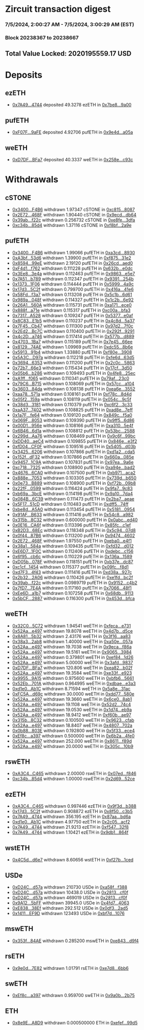 # Zircuit transaction digest
### 7/5/2024, 2:00:27 AM - 7/5/2024, 3:00:29 AM (EST)
### Block 20238367 to 20238667

## Total Value Locked: 2020195559.17 USD

# Deposits
## ezETH
- [0x7A49...4744](https://etherscan.io/address/0x7A493Be5c2ce014cD049Bf178a1ac0Db1B434744) deposited 49.3278 ezETH in [0x7be8...9a00](https://etherscan.io/tx/0x7A493Be5c2ce014cD049Bf178a1ac0Db1B434744)
## pufETH
- [0xF07F...9aFE](https://etherscan.io/address/0xF07FF58d6e7a64dF0b95a7363CcABBA539739aFE) deposited 4.92706 pufETH in [0x9e4d...a05a](https://etherscan.io/tx/0xF07FF58d6e7a64dF0b95a7363CcABBA539739aFE)
## weETH
- [0xD7DF...BFa7](https://etherscan.io/address/0xD7DF7E085214743530afF339aFC420c7c720BFa7) deposited 40.3337 weETH in [0x258e...c93c](https://etherscan.io/tx/0xD7DF7E085214743530afF339aFC420c7c720BFa7)
# Withdrawals
## cSTONE
- [0x3400...F4B6](https://etherscan.io/address/0x340076Db19e61Ec3985dCcF0e6e9ae27143fF4B6) withdrawn 1.97347 cSTONE in [0xc815...8087](https://etherscan.io/tx/0x340076Db19e61Ec3985dCcF0e6e9ae27143fF4B6)
- [0x2E72...468F](https://etherscan.io/address/0x2E724C6C0cc370E648cDEFB93BA1d5169556468F) withdrawn 1.90440 cSTONE in [0x9ecd...db64](https://etherscan.io/tx/0x2E724C6C0cc370E648cDEFB93BA1d5169556468F)
- [0x39ab...f22c](https://etherscan.io/address/0x39abb33adb442AaB80dac6dc37dB2814816Df22c) withdrawn 0.256732 cSTONE in [0xe8fe...3dfa](https://etherscan.io/tx/0x39abb33adb442AaB80dac6dc37dB2814816Df22c)
- [0xc34b...85d4](https://etherscan.io/address/0xc34b838eFf35a2c8d493b84102fadb1541f685d4) withdrawn 1.37116 cSTONE in [0xf8bf...2a9e](https://etherscan.io/tx/0xc34b838eFf35a2c8d493b84102fadb1541f685d4)
## pufETH
- [0x3400...F4B6](https://etherscan.io/address/0x340076Db19e61Ec3985dCcF0e6e9ae27143fF4B6) withdrawn 1.99066 pufETH in [0xa3cd...8930](https://etherscan.io/tx/0x340076Db19e61Ec3985dCcF0e6e9ae27143fF4B6)
- [0xA3bf...53d6](https://etherscan.io/address/0xA3bf6e0b2D6E528ef1f50f1d23A209d5A2f153d6) withdrawn 1.39900 pufETH in [0xf875...31e2](https://etherscan.io/tx/0xA3bf6e0b2D6E528ef1f50f1d23A209d5A2f153d6)
- [0x8594...99eE](https://etherscan.io/address/0x8594d7a13bD4Da9Bc6bab2A2383FefBe039499eE) withdrawn 2.19120 pufETH in [0x26cd...aed0](https://etherscan.io/tx/0x8594d7a13bD4Da9Bc6bab2A2383FefBe039499eE)
- [0xF4d1...f762](https://etherscan.io/address/0xF4d181ADB0b481366671C999DD7718322F79f762) withdrawn 0.111228 pufETH in [0x632b...e0dc](https://etherscan.io/tx/0xF4d181ADB0b481366671C999DD7718322F79f762)
- [0x3Ee8...3e4a](https://etherscan.io/address/0x3Ee817d08578b77D93dF7d23A6F1250981f93e4a) withdrawn 0.112463 pufETH in [0x9863...e5e7](https://etherscan.io/tx/0x3Ee817d08578b77D93dF7d23A6F1250981f93e4a)
- [0x7A51...b789](https://etherscan.io/address/0x7A51D6c60481c1477c385DdE4cF79f9AB558b789) withdrawn 0.112347 pufETH in [0x9391...254b](https://etherscan.io/tx/0x7A51D6c60481c1477c385DdE4cF79f9AB558b789)
- [0x1373...1F06](https://etherscan.io/address/0x137340F377e504B62de2136d4937A1c2fFCA1F06) withdrawn 0.114444 pufETH in [0x5999...4a9c](https://etherscan.io/tx/0x137340F377e504B62de2136d4937A1c2fFCA1F06)
- [0x17d3...5C2f](https://etherscan.io/address/0x17d3E3105233E3dE64046B3F515Cc73D65aF5C2f) withdrawn 0.799700 pufETH in [0x416a...41e6](https://etherscan.io/tx/0x17d3E3105233E3dE64046B3F515Cc73D65aF5C2f)
- [0x58Fd...f3a7](https://etherscan.io/address/0x58Fd89D463CA11221fe4C79e54C7Ed5E74F0f3a7) withdrawn 0.113208 pufETH in [0x5c1b...6d61](https://etherscan.io/tx/0x58Fd89D463CA11221fe4C79e54C7Ed5E74F0f3a7)
- [0x989a...048f](https://etherscan.io/address/0x989a22E20eB7eB96180aE27C11D2E29AB781048f) withdrawn 0.114327 pufETH in [0x1c2b...6e92](https://etherscan.io/tx/0x989a22E20eB7eB96180aE27C11D2E29AB781048f)
- [0x26A1...560A](https://etherscan.io/address/0x26A19CE65B08e4B49b13b6093fd32DA10A6E560A) withdrawn 0.115731 pufETH in [0xa171...ece0](https://etherscan.io/tx/0x26A19CE65B08e4B49b13b6093fd32DA10A6E560A)
- [0x888f...a71e](https://etherscan.io/address/0x888f5D808Ab6AEEF972AF91C0476b13D130Ea71e) withdrawn 0.115317 pufETH in [0xc00a...bfa3](https://etherscan.io/tx/0x888f5D808Ab6AEEF972AF91C0476b13D130Ea71e)
- [0x7317...A528](https://etherscan.io/address/0x73178bEf44C3E4b095F8aE1fAbc47412B9d6A528) withdrawn 0.109247 pufETH in [0x5377...e0af](https://etherscan.io/tx/0x73178bEf44C3E4b095F8aE1fAbc47412B9d6A528)
- [0x8C83...E1b5](https://etherscan.io/address/0x8C8388acD77AA9958393F26c37bfd3FC8429E1b5) withdrawn 0.110237 pufETH in [0x4c8d...5a37](https://etherscan.io/tx/0x8C8388acD77AA9958393F26c37bfd3FC8429E1b5)
- [0x7F45...Cb47](https://etherscan.io/address/0x7F459997363f4B367348c42F62CC31363864Cb47) withdrawn 0.111300 pufETH in [0x97d2...7f0c](https://etherscan.io/tx/0x7F459997363f4B367348c42F62CC31363864Cb47)
- [0x2Ed2...Bc7C](https://etherscan.io/address/0x2Ed2c95164edC0ff57a7B081841d5Ed77110Bc7C) withdrawn 0.110400 pufETH in [0x292f...9291](https://etherscan.io/tx/0x2Ed2c95164edC0ff57a7B081841d5Ed77110Bc7C)
- [0x4c2D...a746](https://etherscan.io/address/0x4c2D25A66975cf56Ac498E980f12d406cC81a746) withdrawn 0.117414 pufETH in [0x577b...d889](https://etherscan.io/tx/0x4c2D25A66975cf56Ac498E980f12d406cC81a746)
- [0x4703...1Ba7](https://etherscan.io/address/0x47035f2108c442E1BedEE1d05C95856e72561Ba7) withdrawn 0.115189 pufETH in [0x7e45...66ee](https://etherscan.io/tx/0x47035f2108c442E1BedEE1d05C95856e72561Ba7)
- [0x8129...74AE](https://etherscan.io/address/0x8129c94d2F2b18Fa4b63bD0A3B64EdE4823374AE) withdrawn 1.09969 pufETH in [0xdc55...8b6e](https://etherscan.io/tx/0x8129c94d2F2b18Fa4b63bD0A3B64EdE4823374AE)
- [0x5913...91b4](https://etherscan.io/address/0x5913f0DE8d564bf5914757D841adE84f7D3D91b4) withdrawn 1.33880 pufETH in [0xf80e...3908](https://etherscan.io/tx/0x5913f0DE8d564bf5914757D841adE84f7D3D91b4)
- [0x5A3C...D97a](https://etherscan.io/address/0x5A3C72CE315fb6A48b66E0ea48E8dec5D1DdD97a) withdrawn 0.112218 pufETH in [0xfe6d...63d5](https://etherscan.io/tx/0x5A3C72CE315fb6A48b66E0ea48E8dec5D1DdD97a)
- [0x3694...6353](https://etherscan.io/address/0x3694843Da35c6365AE5c7Fd0582fFEDb2Cea6353) withdrawn 0.111200 pufETH in [0x2c0c...5863](https://etherscan.io/tx/0x3694843Da35c6365AE5c7Fd0582fFEDb2Cea6353)
- [0x72b7...66e3](https://etherscan.io/address/0x72b75B4295a3DB906CeEaF7944d934B368cc66e3) withdrawn 0.115434 pufETH in [0x17cf...3d50](https://etherscan.io/tx/0x72b75B4295a3DB906CeEaF7944d934B368cc66e3)
- [0x05b6...b286](https://etherscan.io/address/0x05b61871E036E9fcC38c7724EAA640bd1e4Eb286) withdrawn 0.109493 pufETH in [0x4fe8...25ec](https://etherscan.io/tx/0x05b61871E036E9fcC38c7724EAA640bd1e4Eb286)
- [0xA1ff...f065](https://etherscan.io/address/0xA1ff5089e3dEBcd94A307C8d2D36179B964Ef065) withdrawn 0.110341 pufETH in [0x79af...23c0](https://etherscan.io/tx/0xA1ff5089e3dEBcd94A307C8d2D36179B964Ef065)
- [0x79C6...B715](https://etherscan.io/address/0x79C63e8DD9Cdd1169ce9D6322a041005fccFB715) withdrawn 0.108069 pufETH in [0x57cc...a104](https://etherscan.io/tx/0x79C63e8DD9Cdd1169ce9D6322a041005fccFB715)
- [0x3603...84da](https://etherscan.io/address/0x3603701999976DAF7452960A1b174d1C9cA984da) withdrawn 0.108138 pufETH in [0xea6e...3552](https://etherscan.io/tx/0x3603701999976DAF7452960A1b174d1C9cA984da)
- [0xaa78...571a](https://etherscan.io/address/0xaa78ae34721408A469F04Ee9b70e57FD5Db4571a) withdrawn 0.108161 pufETH in [0xf78c...8d4d](https://etherscan.io/tx/0xaa78ae34721408A469F04Ee9b70e57FD5Db4571a)
- [0x05f2...159a](https://etherscan.io/address/0x05f2911e242b5b5F37737985d03A56CF66B1159a) withdrawn 0.108119 pufETH in [0x054c...9c5f](https://etherscan.io/tx/0x05f2911e242b5b5F37737985d03A56CF66B1159a)
- [0x38d3...3181](https://etherscan.io/address/0x38d350A2F31efB8d45270fCc1C9BdF24A8753181) withdrawn 0.110379 pufETH in [0xc6f2...3c33](https://etherscan.io/tx/0x38d350A2F31efB8d45270fCc1C9BdF24A8753181)
- [0xaA37...7402](https://etherscan.io/address/0xaA374c9A151C7Da8667F927bC4612D2762de7402) withdrawn 0.108825 pufETH in [0xad8e...7eff](https://etherscan.io/tx/0xaA374c9A151C7Da8667F927bC4612D2762de7402)
- [0x1a7F...fe64](https://etherscan.io/address/0x1a7F32c19A9Dc2e7bbb88e11Cd367271b807fe64) withdrawn 0.109120 pufETH in [0x849c...f5a0](https://etherscan.io/tx/0x1a7F32c19A9Dc2e7bbb88e11Cd367271b807fe64)
- [0x069F...8053](https://etherscan.io/address/0x069F87b79C650419126Ea065075CDA29A9148053) withdrawn 0.109390 pufETH in [0x9ff5...6d86](https://etherscan.io/tx/0x069F87b79C650419126Ea065075CDA29A9148053)
- [0x00D1...956e](https://etherscan.io/address/0x00D1BeBAA7baF435a9D3d600d20d6Bdbb306956e) withdrawn 0.108166 pufETH in [0xa310...5e4f](https://etherscan.io/tx/0x00D1BeBAA7baF435a9D3d600d20d6Bdbb306956e)
- [0x6B46...6d1a](https://etherscan.io/address/0x6B463f0A1Be018A8749Da7f77788c9a6d06B6d1a) withdrawn 0.108812 pufETH in [0x53bc...2588](https://etherscan.io/tx/0x6B463f0A1Be018A8749Da7f77788c9a6d06B6d1a)
- [0x299d...Aa76](https://etherscan.io/address/0x299d92f9B9c0e9C07b5AA32a46c729856BB2Aa76) withdrawn 0.108469 pufETH in [0x9c6f...99bc](https://etherscan.io/tx/0x299d92f9B9c0e9C07b5AA32a46c729856BB2Aa76)
- [0xDD40...aeC4](https://etherscan.io/address/0xDD40f42283C8c74e97bE813c8b9d5D7FB6acaeC4) withdrawn 0.109855 pufETH in [0x846e...e3f2](https://etherscan.io/tx/0xDD40f42283C8c74e97bE813c8b9d5D7FB6acaeC4)
- [0xfD04...CF0F](https://etherscan.io/address/0xfD041105Bc59D1b901118DBd7aff54fFbd28CF0F) withdrawn 0.109516 pufETH in [0x5405...d03b](https://etherscan.io/tx/0xfD041105Bc59D1b901118DBd7aff54fFbd28CF0F)
- [0x3425...6206](https://etherscan.io/address/0x3425D9845fcea743e6d177E1B9D08Cfaab186206) withdrawn 0.107866 pufETH in [0xd1a2...cda5](https://etherscan.io/tx/0x3425D9845fcea743e6d177E1B9D08Cfaab186206)
- [0x152f...dF32](https://etherscan.io/address/0x152f0097E697540dDC74d2Be115B099C8995dF32) withdrawn 0.107866 pufETH in [0x660a...085e](https://etherscan.io/tx/0x152f0097E697540dDC74d2Be115B099C8995dF32)
- [0x9457...1C9A](https://etherscan.io/address/0x9457529512b712aC442d93232dC851F0d74A1C9A) withdrawn 0.107831 pufETH in [0x97ea...9a6e](https://etherscan.io/tx/0x9457529512b712aC442d93232dC851F0d74A1C9A)
- [0xc718...7325](https://etherscan.io/address/0xc718859E5c8d06607c2426c748e7CcC2258c7325) withdrawn 0.108900 pufETH in [0xa94e...bad2](https://etherscan.io/tx/0xc718859E5c8d06607c2426c748e7CcC2258c7325)
- [0x4676...6CA0](https://etherscan.io/address/0x4676Ed830512EA16aC5795b23d30073F29126CA0) withdrawn 0.107500 pufETH in [0xb971...aca2](https://etherscan.io/tx/0x4676Ed830512EA16aC5795b23d30073F29126CA0)
- [0x888e...7053](https://etherscan.io/address/0x888e8eD799d569425185994d15d7dF430d1A7053) withdrawn 0.103305 pufETH in [0x739d...b650](https://etherscan.io/tx/0x888e8eD799d569425185994d15d7dF430d1A7053)
- [0x0e73...B889](https://etherscan.io/address/0x0e732357D9aD11a4CEf7d7C84816e90800C0B889) withdrawn 0.108900 pufETH in [0xf72b...09b8](https://etherscan.io/tx/0x0e732357D9aD11a4CEf7d7C84816e90800C0B889)
- [0x22fF...0599](https://etherscan.io/address/0x22fF191c47BebFa9E3D7b881994B084D7A0b0599) withdrawn 0.116424 pufETH in [0x9fa7...9c83](https://etherscan.io/tx/0x22fF191c47BebFa9E3D7b881994B084D7A0b0599)
- [0xb69a...3bcE](https://etherscan.io/address/0xb69a81B54F67E86A4b1ee47c6E099C602fB03bcE) withdrawn 0.114198 pufETH in [0x9a10...7da4](https://etherscan.io/tx/0xb69a81B54F67E86A4b1ee47c6E099C602fB03bcE)
- [0x084B...6C39](https://etherscan.io/address/0x084Be230bAd320dAD398bE6E23D07256Be616C39) withdrawn 0.111473 pufETH in [0x2ba7...aeae](https://etherscan.io/tx/0x084Be230bAd320dAD398bE6E23D07256Be616C39)
- [0x5F17...51cD](https://etherscan.io/address/0x5F178ae9e9d7592cAfF62274258f40704ae951cD) withdrawn 0.110483 pufETH in [0xdff5...74ff](https://etherscan.io/tx/0x5F178ae9e9d7592cAfF62274258f40704ae951cD)
- [0xbe8d...A5A0](https://etherscan.io/address/0xbe8dDE6186eFF303F98a210a03021b820847A5A0) withdrawn 0.113454 pufETH in [0x5181...0954](https://etherscan.io/tx/0xbe8dDE6186eFF303F98a210a03021b820847A5A0)
- [0x91AF...B633](https://etherscan.io/address/0x91AF241499E65a30B2F3B0E299024b426ea6B633) withdrawn 0.111416 pufETH in [0x54c8...a982](https://etherscan.io/tx/0x91AF241499E65a30B2F3B0E299024b426ea6B633)
- [0x315b...8C32](https://etherscan.io/address/0x315b9aE158Aa8bD6960D2B2020bCA24A531D8C32) withdrawn 0.600000 pufETH in [0x0abc...ed40](https://etherscan.io/tx/0x315b9aE158Aa8bD6960D2B2020bCA24A531D8C32)
- [0x0E16...CA6f](https://etherscan.io/address/0x0E16406Be080e2D6d1d4489407F148Eb4eaECA6f) withdrawn 0.113396 pufETH in [0x85fc...c1ef](https://etherscan.io/tx/0x0E16406Be080e2D6d1d4489407F148Eb4eaECA6f)
- [0xB2D3...68Ec](https://etherscan.io/address/0xB2D37010aeEc604670B7B13CD31B25779c1E68Ec) withdrawn 0.118348 pufETH in [0x5c94...07d8](https://etherscan.io/tx/0xB2D37010aeEc604670B7B13CD31B25779c1E68Ec)
- [0x0f44...87B6](https://etherscan.io/address/0x0f44288BC1bEff75fbcaE2F263C7Ff69775187B6) withdrawn 0.113200 pufETH in [0x9474...4602](https://etherscan.io/tx/0x0f44288BC1bEff75fbcaE2F263C7Ff69775187B6)
- [0x2E72...468F](https://etherscan.io/address/0x2E724C6C0cc370E648cDEFB93BA1d5169556468F) withdrawn 1.97550 pufETH in [0xeba0...e4f1](https://etherscan.io/tx/0x2E724C6C0cc370E648cDEFB93BA1d5169556468F)
- [0x38a1...584a](https://etherscan.io/address/0x38a129015F0dE142F62a6B6Affb2fd2012F3584a) withdrawn 0.109435 pufETH in [0xfd32...d012](https://etherscan.io/tx/0x38a129015F0dE142F62a6B6Affb2fd2012F3584a)
- [0xE6D7...1F0C](https://etherscan.io/address/0xE6D78e26951ec0b4cf9be99F19501c714D1f1F0C) withdrawn 0.112406 pufETH in [0xdebc...c156](https://etherscan.io/tx/0xE6D78e26951ec0b4cf9be99F19501c714D1f1F0C)
- [0x6f95...cb6c](https://etherscan.io/address/0x6f951A23096b90ec39f835cd83c4a2CADD6Dcb6c) withdrawn 0.110229 pufETH in [0x136a...1589](https://etherscan.io/tx/0x6f951A23096b90ec39f835cd83c4a2CADD6Dcb6c)
- [0xD05b...078F](https://etherscan.io/address/0xD05bC996BD51118Efbb62953C3FaB55f4cdC078F) withdrawn 0.118151 pufETH in [0xb37e...dc87](https://etherscan.io/tx/0xD05bC996BD51118Efbb62953C3FaB55f4cdC078F)
- [0xc1cf...1454](https://etherscan.io/address/0xc1cf537a1f60801388B208451B53Cda924c01454) withdrawn 0.115377 pufETH in [0x09fc...f8d1](https://etherscan.io/tx/0xc1cf537a1f60801388B208451B53Cda924c01454)
- [0xd7F3...4f43](https://etherscan.io/address/0xd7F32244095e300828bcc5045a071073Ab304f43) withdrawn 0.111416 pufETH in [0xd38a...927c](https://etherscan.io/tx/0xd7F32244095e300828bcc5045a071073Ab304f43)
- [0x2b32...2A06](https://etherscan.io/address/0x2b32C5AD98127CfBFAcDa20c4B473081122E2A06) withdrawn 0.110426 pufETH in [0xe1fd...bc2f](https://etherscan.io/tx/0x2b32C5AD98127CfBFAcDa20c4B473081122E2A06)
- [0x39ab...f22c](https://etherscan.io/address/0x39abb33adb442AaB80dac6dc37dB2814816Df22c) withdrawn 0.0989719 pufETH in [0x9152...c4b2](https://etherscan.io/tx/0x39abb33adb442AaB80dac6dc37dB2814816Df22c)
- [0x7fD7...7E4A](https://etherscan.io/address/0x7fD7B84a123d6328efB6128f7634d1D794a57E4A) withdrawn 0.117160 pufETH in [0x7066...48f1](https://etherscan.io/tx/0x7fD7B84a123d6328efB6128f7634d1D794a57E4A)
- [0xEe6D...a1b7](https://etherscan.io/address/0xEe6D1D7e2FA3977023A25af9d17748463486a1b7) withdrawn 0.107258 pufETH in [0x68db...9113](https://etherscan.io/tx/0xEe6D1D7e2FA3977023A25af9d17748463486a1b7)
- [0x5bCF...2887](https://etherscan.io/address/0x5bCF06524a9BC48EE6aB2BaE099D715929E52887) withdrawn 0.116300 pufETH in [0x453d...bfca](https://etherscan.io/tx/0x5bCF06524a9BC48EE6aB2BaE099D715929E52887)
## weETH
- [0x32C0...5C72](https://etherscan.io/address/0x32C0e7BaC38d24DDc8aAE6a41E71eA44b5275C72) withdrawn 1.94541 weETH in [0xfeca...e731](https://etherscan.io/tx/0x32C0e7BaC38d24DDc8aAE6a41E71eA44b5275C72)
- [0x52Aa...e497](https://etherscan.io/address/0x52Aa899454998Be5b000Ad077a46Bbe360F4e497) withdrawn 19.8078 weETH in [0x4d7b...d5ce](https://etherscan.io/tx/0x52Aa899454998Be5b000Ad077a46Bbe360F4e497)
- [0x8A81...5b32](https://etherscan.io/address/0x8A8140672F0e52d8a9E8F7228A20cd616a6a5b32) withdrawn 2.43176 weETH in [0x3f16...aa83](https://etherscan.io/tx/0x8A8140672F0e52d8a9E8F7228A20cd616a6a5b32)
- [0x38a3...2ab8](https://etherscan.io/address/0x38a3278e2fa79d6D7430CA6d5c717e537bC62ab8) withdrawn 1.40000 weETH in [0xa50e...057a](https://etherscan.io/tx/0x38a3278e2fa79d6D7430CA6d5c717e537bC62ab8)
- [0x52Aa...e497](https://etherscan.io/address/0x52Aa899454998Be5b000Ad077a46Bbe360F4e497) withdrawn 19.7038 weETH in [0x9eca...f86a](https://etherscan.io/tx/0x52Aa899454998Be5b000Ad077a46Bbe360F4e497)
- [0x52Aa...e497](https://etherscan.io/address/0x52Aa899454998Be5b000Ad077a46Bbe360F4e497) withdrawn 19.5161 weETH in [0x9065...3984](https://etherscan.io/tx/0x52Aa899454998Be5b000Ad077a46Bbe360F4e497)
- [0x52Aa...e497](https://etherscan.io/address/0x52Aa899454998Be5b000Ad077a46Bbe360F4e497) withdrawn 0.379801 weETH in [0xef84...1d26](https://etherscan.io/tx/0x52Aa899454998Be5b000Ad077a46Bbe360F4e497)
- [0x52Aa...e497](https://etherscan.io/address/0x52Aa899454998Be5b000Ad077a46Bbe360F4e497) withdrawn 5.00000 weETH in [0x3afd...9837](https://etherscan.io/tx/0x52Aa899454998Be5b000Ad077a46Bbe360F4e497)
- [0xD7DF...BFa7](https://etherscan.io/address/0xD7DF7E085214743530afF339aFC420c7c720BFa7) withdrawn 120.806 weETH in [0xea82...b02f](https://etherscan.io/tx/0xD7DF7E085214743530afF339aFC420c7c720BFa7)
- [0x52Aa...e497](https://etherscan.io/address/0x52Aa899454998Be5b000Ad077a46Bbe360F4e497) withdrawn 19.3584 weETH in [0xe33f...e923](https://etherscan.io/tx/0x52Aa899454998Be5b000Ad077a46Bbe360F4e497)
- [0x9955...9A15](https://etherscan.io/address/0x995575a4a33fECe4d2469419D452C69B4D309A15) withdrawn 0.975600 weETH in [0xbfb6...5661](https://etherscan.io/tx/0x995575a4a33fECe4d2469419D452C69B4D309A15)
- [0x52Eb...701A](https://etherscan.io/address/0x52Eb4C6d000d1dc2751Ff9cE52a4418599f3701A) withdrawn 0.964995 weETH in [0xdbae...e3a3](https://etherscan.io/tx/0x52Eb4C6d000d1dc2751Ff9cE52a4418599f3701A)
- [0xd1e0...Ab1C](https://etherscan.io/address/0xd1e044a620fD2FA8434Bb06A08f6ED488E4dAb1C) withdrawn 8.71594 weETH in [0x5a8e...31ac](https://etherscan.io/tx/0xd1e044a620fD2FA8434Bb06A08f6ED488E4dAb1C)
- [0xFC5A...d69c](https://etherscan.io/address/0xFC5Ad91f9226Ae735D001421d24bD3AFD6Fbd69c) withdrawn 30.0000 weETH in [0xdd77...580e](https://etherscan.io/tx/0xFC5Ad91f9226Ae735D001421d24bD3AFD6Fbd69c)
- [0x52Aa...e497](https://etherscan.io/address/0x52Aa899454998Be5b000Ad077a46Bbe360F4e497) withdrawn 19.3660 weETH in [0x6ce0...8ab1](https://etherscan.io/tx/0x52Aa899454998Be5b000Ad077a46Bbe360F4e497)
- [0x52Aa...e497](https://etherscan.io/address/0x52Aa899454998Be5b000Ad077a46Bbe360F4e497) withdrawn 19.1108 weETH in [0x52d2...74c4](https://etherscan.io/tx/0x52Aa899454998Be5b000Ad077a46Bbe360F4e497)
- [0x52Aa...e497](https://etherscan.io/address/0x52Aa899454998Be5b000Ad077a46Bbe360F4e497) withdrawn 19.0530 weETH in [0x1d74...eb9a](https://etherscan.io/tx/0x52Aa899454998Be5b000Ad077a46Bbe360F4e497)
- [0x52Aa...e497](https://etherscan.io/address/0x52Aa899454998Be5b000Ad077a46Bbe360F4e497) withdrawn 18.9412 weETH in [0xf60b...ae97](https://etherscan.io/tx/0x52Aa899454998Be5b000Ad077a46Bbe360F4e497)
- [0x315b...8C32](https://etherscan.io/address/0x315b9aE158Aa8bD6960D2B2020bCA24A531D8C32) withdrawn 0.100500 weETH in [0x9623...cfab](https://etherscan.io/tx/0x315b9aE158Aa8bD6960D2B2020bCA24A531D8C32)
- [0x52Aa...e497](https://etherscan.io/address/0x52Aa899454998Be5b000Ad077a46Bbe360F4e497) withdrawn 18.8407 weETH in [0x4807...702a](https://etherscan.io/tx/0x52Aa899454998Be5b000Ad077a46Bbe360F4e497)
- [0x0b88...803E](https://etherscan.io/address/0x0b88655229B3feA2800BDa70d5734C4f5B01803E) withdrawn 0.192800 weETH in [0x5f33...ece4](https://etherscan.io/tx/0x0b88655229B3feA2800BDa70d5734C4f5B01803E)
- [0xEf8c...a397](https://etherscan.io/address/0xEf8c31C5221a6f374b5be61462644c845ef8a397) withdrawn 0.500000 weETH in [0x6b2a...4fe0](https://etherscan.io/tx/0xEf8c31C5221a6f374b5be61462644c845ef8a397)
- [0x52Aa...e497](https://etherscan.io/address/0x52Aa899454998Be5b000Ad077a46Bbe360F4e497) withdrawn 252.000 weETH in [0x8611...f89d](https://etherscan.io/tx/0x52Aa899454998Be5b000Ad077a46Bbe360F4e497)
- [0x52Aa...e497](https://etherscan.io/address/0x52Aa899454998Be5b000Ad077a46Bbe360F4e497) withdrawn 20.0000 weETH in [0x305c...10b9](https://etherscan.io/tx/0x52Aa899454998Be5b000Ad077a46Bbe360F4e497)
## rswETH
- [0xA3C4...C465](https://etherscan.io/address/0xA3C4BDf93b15DCA0Ba56b80A6126D022bD46C465) withdrawn 2.00000 rswETH in [0x07ed...f846](https://etherscan.io/tx/0xA3C4BDf93b15DCA0Ba56b80A6126D022bD46C465)
- [0xc34b...85d4](https://etherscan.io/address/0xc34b838eFf35a2c8d493b84102fadb1541f685d4) withdrawn 1.00000 rswETH in [0x2d69...52ce](https://etherscan.io/tx/0xc34b838eFf35a2c8d493b84102fadb1541f685d4)
## ezETH
- [0xA3C4...C465](https://etherscan.io/address/0xA3C4BDf93b15DCA0Ba56b80A6126D022bD46C465) withdrawn 0.997446 ezETH in [0x9f3d...b388](https://etherscan.io/tx/0xA3C4BDf93b15DCA0Ba56b80A6126D022bD46C465)
- [0x17d3...5C2f](https://etherscan.io/address/0x17d3E3105233E3dE64046B3F515Cc73D65aF5C2f) withdrawn 0.908872 ezETH in [0x8f50...c3b5](https://etherscan.io/tx/0x17d3E3105233E3dE64046B3F515Cc73D65aF5C2f)
- [0x7A49...4744](https://etherscan.io/address/0x7A493Be5c2ce014cD049Bf178a1ac0Db1B434744) withdrawn 356.195 ezETH in [0x87aa...bd6a](https://etherscan.io/tx/0x7A493Be5c2ce014cD049Bf178a1ac0Db1B434744)
- [0xd1e0...Ab1C](https://etherscan.io/address/0xd1e044a620fD2FA8434Bb06A08f6ED488E4dAb1C) withdrawn 4.97750 ezETH in [0x2c05...acf2](https://etherscan.io/tx/0xd1e044a620fD2FA8434Bb06A08f6ED488E4dAb1C)
- [0x7A49...4744](https://etherscan.io/address/0x7A493Be5c2ce014cD049Bf178a1ac0Db1B434744) withdrawn 21.9213 ezETH in [0xf547...32f8](https://etherscan.io/tx/0x7A493Be5c2ce014cD049Bf178a1ac0Db1B434744)
- [0x7A49...4744](https://etherscan.io/address/0x7A493Be5c2ce014cD049Bf178a1ac0Db1B434744) withdrawn 1.10421 ezETH in [0x9db1...864f](https://etherscan.io/tx/0x7A493Be5c2ce014cD049Bf178a1ac0Db1B434744)
## wstETH
- [0x4C5d...d6e7](https://etherscan.io/address/0x4C5d4b546512F6f80CE99Be5D19e7Cf78DD9d6e7) withdrawn 8.60656 wstETH in [0xf27b...1ced](https://etherscan.io/tx/0x4C5d4b546512F6f80CE99Be5D19e7Cf78DD9d6e7)
## USDe
- [0xD24C...d57a](https://etherscan.io/address/0xD24Cfe2d0fa81369ca6291c28ac5426e16B6d57a) withdrawn 210730 USDe in [0xa58f...f388](https://etherscan.io/tx/0xD24Cfe2d0fa81369ca6291c28ac5426e16B6d57a)
- [0xD24C...d57a](https://etherscan.io/address/0xD24Cfe2d0fa81369ca6291c28ac5426e16B6d57a) withdrawn 10438.0 USDe in [0x2813...cf0f](https://etherscan.io/tx/0xD24Cfe2d0fa81369ca6291c28ac5426e16B6d57a)
- [0xD24C...d57a](https://etherscan.io/address/0xD24Cfe2d0fa81369ca6291c28ac5426e16B6d57a) withdrawn 469019 USDe in [0x2813...cf0f](https://etherscan.io/tx/0xD24Cfe2d0fa81369ca6291c28ac5426e16B6d57a)
- [0x9A12...5bFF](https://etherscan.io/address/0x9A12f920e161640e87EeD721c0d2FDf6B9095bFF) withdrawn 39945.0 USDe in [0x4fd7...4063](https://etherscan.io/tx/0x9A12f920e161640e87EeD721c0d2FDf6B9095bFF)
- [0xE838...38Ef](https://etherscan.io/address/0xE838208D4213136DE74564018A8C8B4A5c6738Ef) withdrawn 292.512 USDe in [0x0df3...2ad5](https://etherscan.io/tx/0xE838208D4213136DE74564018A8C8B4A5c6738Ef)
- [0x1411...EF9D](https://etherscan.io/address/0x1411df065Df3BeDb53Fc6c0038572cD5818bEF9D) withdrawn 123493 USDe in [0xbf7d...1076](https://etherscan.io/tx/0x1411df065Df3BeDb53Fc6c0038572cD5818bEF9D)
## mswETH
- [0x353f...84AE](https://etherscan.io/address/0x353f39ff249bBC05D0526332852A2d9A889884AE) withdrawn 0.285200 mswETH in [0xe843...d9f4](https://etherscan.io/tx/0x353f39ff249bBC05D0526332852A2d9A889884AE)
## rsETH
- [0x9e0d...7E82](https://etherscan.io/address/0x9e0dEeAdCbf3B0fCD7c65bBc29b0B606a4707E82) withdrawn 1.01791 rsETH in [0xe7d8...6bb6](https://etherscan.io/tx/0x9e0dEeAdCbf3B0fCD7c65bBc29b0B606a4707E82)
## swETH
- [0xEf8c...a397](https://etherscan.io/address/0xEf8c31C5221a6f374b5be61462644c845ef8a397) withdrawn 0.959700 swETH in [0x9a0b...2b75](https://etherscan.io/tx/0xEf8c31C5221a6f374b5be61462644c845ef8a397)
## ETH
- [0x8e9E...A8D9](https://etherscan.io/address/0x8e9Ee49b38FaD699b36f6B84b874EB0dE634A8D9) withdrawn 0.000500000 ETH in [0xefef...99d5](https://etherscan.io/tx/0x8e9Ee49b38FaD699b36f6B84b874EB0dE634A8D9)
